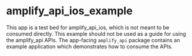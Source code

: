 # amplify_api_ios_example

This app is a test bed for amplify_api_ios, which is not meant to be consumed directly. This example should not be used as a guide for using the amplify_api APIs. The app-facing `amplify_api` package contains an example application which demonstrates how to consume the APIs.
